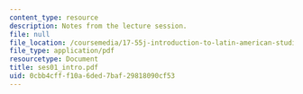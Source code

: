 ```yaml
---
content_type: resource
description: Notes from the lecture session.
file: null
file_location: /coursemedia/17-55j-introduction-to-latin-american-studies-fall-2006/0cbb4cfff10a6ded7baf29818090cf53_ses01_intro.pdf
file_type: application/pdf
resourcetype: Document
title: ses01_intro.pdf
uid: 0cbb4cff-f10a-6ded-7baf-29818090cf53
---
```

